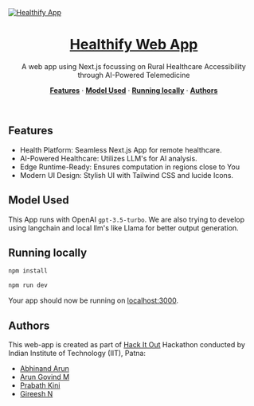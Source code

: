 <a href="https://hack-it-out.vercel.app/en">
  <img alt="Healthify App" src="https://hack-it-out.vercel.app/en/opengraph-image.jpg">
  <h1 align="center">Healthify Web App</h1>
</a>

<p align="center">
  A web app using Next.js focussing on Rural Healthcare Accessibility through AI-Powered Telemedicine
</p>

<p align="center">
  <a href="#features"><strong>Features</strong></a> ·
  <a href="#model-used"><strong>Model Used</strong></a> ·
  <a href="#running-locally"><strong>Running locally</strong></a> ·
  <a href="#authors"><strong>Authors</strong></a>
</p>
<br/>

## Features

- Health Platform: Seamless Next.js App for remote healthcare.
- AI-Powered Healthcare: Utilizes LLM's for AI analysis.
- Edge Runtime-Ready: Ensures computation in regions close to You
- Modern UI Design: Stylish UI with Tailwind CSS and lucide Icons.

## Model Used

This App runs with OpenAI `gpt-3.5-turbo`. We are also trying to develop using langchain and local llm's like Llama for better output generation.

## Running locally

```bash
npm install
```

```bash
npm run dev
```

Your app should now be running on [localhost:3000](http://localhost:3000/).

## Authors

This web-app is created as part of [Hack It Out](https://unstop.com/hackathons/hack-it-out-celesta-2023-indian-institute-of-technology-iit-patna-795714) Hackathon conducted by Indian Institute of Technology (IIT), Patna:

- [Abhinand Arun](https://github.com/abhinandarun-02)
- [Arun Govind M](https://github.com/arungovindm2001)
- [Prabath Kini](https://github.com/Prabathkini)
- [Gireesh N](https://github.com/gireesh2803)
